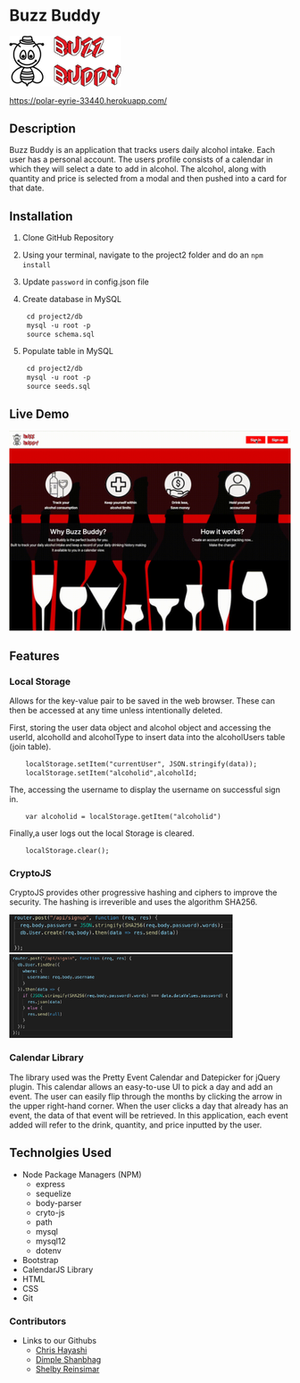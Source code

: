 # Buzz Buddy 

<img src="app/public/assets/images/logo1.png" width="200px">


https://polar-eyrie-33440.herokuapp.com/

## Description

 Buzz Buddy is an application that tracks users daily alcohol intake. Each user has a personal account. The users profile consists of a calendar in which they will select a date to add in alcohol.  The alcohol, along with quantity and price is selected from a modal and then pushed into a card for that date. 

## Installation

1. Clone GitHub Repository
2. Using your terminal, navigate to the project2 folder and do an `npm install`
3. Update `password` in config.json file
4. Create database in MySQL

        cd project2/db
        mysql -u root -p
        source schema.sql

5. Populate table in MySQL

        cd project2/db
        mysql -u root -p
        source seeds.sql

## Live Demo

<img src="app/public/assets/images/demo.gif" width="600px">


## Features

### Local Storage

Allows for the key-value pair to be saved in the web browser. These can then be accessed at any time unless intentionally deleted. 

First, storing the user data object  and alcohol object and accessing the userId, alcoholId and alcoholType to insert data into the alcoholUsers table (join table).

        localStorage.setItem("currentUser", JSON.stringify(data));
        localStorage.setItem("alcoholid",alcoholId;


The, accessing the username to display the username
on successful sign in.

        var alcoholid = localStorage.getItem("alcoholid")

Finally,a user logs out the local Storage is cleared.

        localStorage.clear();


### CryptoJS

CryptoJS provides other progressive hashing and ciphers to improve the security. The hashing is irreverible and uses the algorithm SHA256.

<img src="app/public/assets/images/cryptoJs.png" width="400px">

<img src="app/public/assets/images/cryptoJS2.png" width="400px">


### Calendar Library

The library used was the Pretty Event Calendar and Datepicker for jQuery plugin. This calendar allows an easy-to-use UI to pick a day and add an event. The user can easily flip through the months by clicking the arrow in the upper right-hand corner. When the user clicks a day that already has an event, the data of that event will be retrieved. In this application, each event added will refer to the drink, quantity, and price inputted by the user.















## Technolgies Used

 * Node Package Managers (NPM)
    * express
    * sequelize
    * body-parser
    * cryto-js
    * path
    * mysql
    * mysql12
    * dotenv
* Bootstrap
* CalendarJS Library
* HTML
* CSS
* Git


### Contributors
 - Links to our Githubs
    - [Chris Hayashi](https://github.com/Chris-Hayashi)
    - [Dimple Shanbhag](https://github.com/dimz13)
    - [Shelby Reinsimar](https://github.com/shelbyreins)
